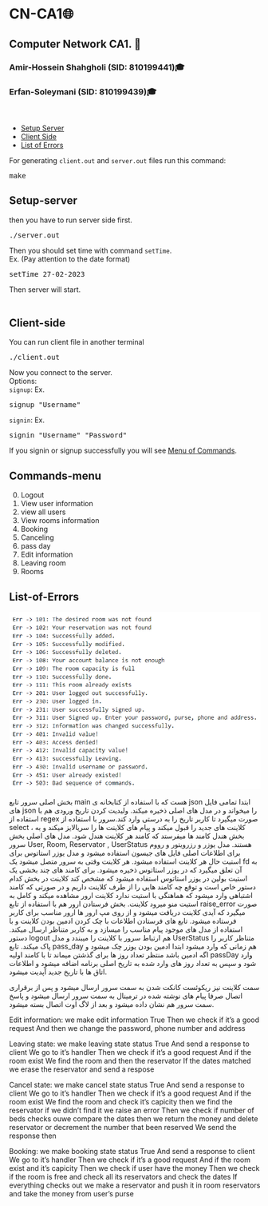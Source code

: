 # CN-CA1🌐
## Computer Network CA1. 📡

### Amir-Hossein Shahgholi (SID: 810199441)🎓

### Erfan-Soleymani (SID: 810199439)🎓
</br>

- [Setup Server](#Setup-server)
- [Client Side](#Client-side)
- [List of Errors](#List-of-Errors)

For generating `client.out` and `server.out` files run this command: 
<pre>
make
</pre>

## Setup-server</br>
then you have to run server side first.
<pre>
./server.out
</pre>
Then you should set time with command `setTime`.
</br>Ex. (Pay attention to the date format)
<pre>
setTime 27-02-2023
</pre>

Then server will start.
</br></br>

## Client-side</br>
You can run client file in another terminal
<pre>
./client.out
</pre>

Now you connect to the server.</br>
Options: </br>
`signup`: Ex.
<pre>
signup "Username"
</pre>
`signin`: Ex.
<pre>
signin "Username" "Password"
</pre>

If you signin or signup successfully you will see [Menu of Commands](#Commands-menu).

## Commands-menu
0. Logout
1. View user information
2. view all users
3. View rooms information
4. Booking
5. Canceling
6. pass day
7. Edit information
8. Leaving room
9. Rooms

## List-of-Errors
![alt text](./images/errors.png)


بخش اصلی سرور تابع main هست که با استفاده از کتابخانه ی json ابتدا تمامی فایل های json را میخواند و در مدل های اصلی ذخیره میکند. 
ولیدیت کردن تاریخ ورودی هم با استفاده از regex صورت میگیرد تا کاربر تاریخ را به درستی وارد کند.سرور با استفاده از select ، کلاینت های جدید را قبول میکند و پیام های کلاینت ها را سریالایز میکند و به بخش هندل کامند ها میفرستد که کامند هر کلاینت هندل شود.
مدل های اصلی بخش سرور User, Room, Reservator , UserStatus
هستند.
مدل یوزر و رزرویتور و رووم برای اطلاعات اصلی فایل های جیسون استفاده میشود و مدل یوزر استاتوس برای استیت حال هر کلاینت استفاده میشود. هر کلاینت وقتی به سرور متصل میشود یک fd به آن تعلق میگیرد که در یوزر استاتوس ذخیره میشود.
برای کامند های چند بخشی یک استیت بولین در یوزر استاتوس استفاده میشود که مشخص کند کلاینت در بخش کدام دستور خاص است و توقع چه کامند هایی را از طرف کلاینت داریم و در صورتی که کامند اشتباهی وارد میشود که هماهنگی با استیت ندارد کلاینت ارور مشاهده میکند و کامل به استیت منو  میرود کلاینت. 
بخش فرستادن ارور هم با استفاده از تابع raise_error صورت میگیرد که آیدی کلاینت دریافت میشود و از روی مپ ارور ها ارور مناسب برای کاربر فرستاده میشود.
تابع های فرستادن اطلاعات با چک کردن ادمین بودن کلاینت و با استفاده از مدل های موجود پیام مناسب را میسازد و به کاربر متناظر ارسال میکند. دستور logout هم ارتباط سرور با کلاینت را میبندد و مدل  UserStatus متناظر کاربر را پاک میکند.
تابع pass_day هم زمانی که وارد میشود ابتدا ادمین بودن یوزر چک میشود و اگه ادمین باشد منتظر تعداد روز ها برای گذشتن میماند تا با کامند اولیه passDay وارد شود و سپس به تعداد روز های وارد شده به تاریخ اصلی برنامه اضافه میشود و اطلاعات اتاق ها با تاریخ جدید آ‌پدیت میشود.

سمت کلاینت نیز ریکوئست کانکت شدن به سمت سرور ارسال میشود و پس از برقراری اتصال صرفا پیام های نوشته شده در ترمینال به سمت سرور ارسال میشود و پاسخ سمت سرور هم نشان داده میشود و بعد از لاگ اوت اتصال بسته میشود.

Edit information:
we make edit information True
Then we check if it’s a good request
And then we change the password, phone number and address

Leaving state:
we make leaving state status True
And send a response to client
We go to it’s handler
Then we check if it’s a good request
And if the room exist
We find the room and then the reservator
If the dates matched we erase the reservator and send a respose

Cancel state:
we make cancel state status True
And send a response to client
We go to it’s handler
Then we check if it’s a good request
And if the room exist
We find the room and check it’s capicity then we find the reservator if we didn’t find it we raise an error
Then we check if number of beds checks ouwe compare the dates then we return the money and delete reservator or decrement the number that been reserved
We send the response then

Booking:
we make booking state status True
And send a response to client
We go to it’s handler
Then we check if it’s a good request
And if the room exist and it’s capicity
Then we check if user have the money
Then we check if the room is free and check all its reservators and check the dates
If everything checks out we make a reservator and push it in room reservators and take the money from user’s purse


